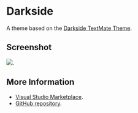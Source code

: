 # Darkside

A theme based on the [Darkside TextMate Theme](http://colorsublime.com/theme/Darkside).


## Screenshot
![](https://raw.githubusercontent.com/gerane/VSCodeThemes/master/gerane.Theme-Darkside/screenshot.png).


## More Information
* [Visual Studio Marketplace](https://marketplace.visualstudio.com/items/gerane.Theme-Darkside).
* [GitHub repository](https://github.com/gerane/VSCodeThemes).
